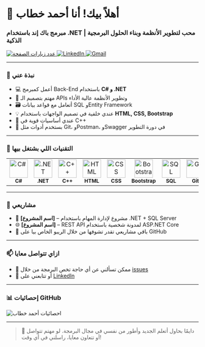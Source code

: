 
<h1 align="senter" id="ahmedkhattab-title">👋 أهلاً بيك! أنا أحمد خطاب</h1>
<h3 align="senter">مبرمج باك إند باستخدام .NET | محب لتطوير الأنظمة وبناء الحلول البرمجية الذكية</h3>

<p align="left">
  <a href="https://github.com/ahmedkhattab-dev">
    <img src="https://komarev.com/ghpvc/?username=ahmedkhattab-dev" alt="عدد زيارات الصفحة" />
  </a>
  <a href="https://www.linkedin.com/in/ahmedkhattab-dev">
    <img alt="LinkedIn" src="https://img.shields.io/badge/LinkedIn-0077B5?style=flat&logo=linkedin&logoColor=white">
  </a>
  <a href="mailto:your.email@example.com">
    <img alt="Gmail" src="https://img.shields.io/badge/Gmail-D14836?style=flat&logo=gmail&logoColor=white">
  </a>
</p>

---

### 💼 نبذة عني

- 💻 أعمل كمبرمج Back-End باستخدام **C# و .NET**
- 🧠 مهتم بتصميم الـ APIs وتطوير الأنظمة عالية الأداء
- 🗃️ أتعامل مع قواعد بيانات SQL وEntity Framework
- 💡 عندي خلفية في تصميم الواجهات باستخدام **HTML, CSS, Bootstrap**
- 💾 عندي أساسيات قوية في C++
- 🔄 بستخدم أدوات مثل Git، وPostman، وSwagger في دورة التطوير

---

### 🚀 التقنيات اللي بشتغل بيها

<table>
  <tr>
    <td align="center" width="96">
      <img src="https://cdn.jsdelivr.net/gh/devicons/devicon/icons/csharp/csharp-original.svg" width="48" height="48" alt="C#" />
      <br><sub><b>C#</b></sub>
    </td>
    <td align="center" width="96">
      <img src="https://cdn.jsdelivr.net/gh/devicons/devicon/icons/dot-net/dot-net-original.svg" width="48" height="48" alt=".NET" />
      <br><sub><b>.NET</b></sub>
    </td>
    <td align="center" width="96">
      <img src="https://cdn.jsdelivr.net/gh/devicons/devicon/icons/cplusplus/cplusplus-original.svg" width="48" height="48" alt="C++" />
      <br><sub><b>C++</b></sub>
    </td>
    <td align="center" width="96">
      <img src="https://cdn.jsdelivr.net/gh/devicons/devicon/icons/html5/html5-original.svg" width="48" height="48" alt="HTML" />
      <br><sub><b>HTML</b></sub>
    </td>
    <td align="center" width="96">
      <img src="https://cdn.jsdelivr.net/gh/devicons/devicon/icons/css3/css3-original.svg" width="48" height="48" alt="CSS" />
      <br><sub><b>CSS</b></sub>
    </td>
    <td align="center" width="96">
      <img src="https://cdn.jsdelivr.net/gh/devicons/devicon/icons/bootstrap/bootstrap-original.svg" width="48" height="48" alt="Bootstrap" />
      <br><sub><b>Bootstrap</b></sub>
    </td>
    <td align="center" width="96">
      <img src="https://cdn.jsdelivr.net/gh/devicons/devicon/icons/sqlite/sqlite-original.svg" width="48" height="48" alt="SQL" />
      <br><sub><b>SQL</b></sub>
    </td>
    <td align="center" width="96">
      <img src="https://cdn.jsdelivr.net/gh/devicons/devicon/icons/git/git-original.svg" width="48" height="48" alt="Git" />
      <br><sub><b>Git</b></sub>
    </td>
  </tr>
</table>

---

### 📌 مشاريعي

- 🔧 **[اسم المشروع]** – مشروع لإدارة المهام باستخدام .NET + SQL Server  
- 🌐 **[اسم المشروع]** – REST API لمدونة شخصية باستخدام ASP.NET Core  
- 📁 باقي مشاريعي تقدر تشوفها من خلال الريبو الخاص بيا على GitHub

---

### 📫 ازاي تتواصل معايا

- 💬 ممكن تسألني عن أي حاجة تخص البرمجة من خلال [issues](https://github.com/ahmedkhattab-dev/ahmedkhattab-dev/issues)
- 🤝 أو تتابعني على [LinkedIn](https://www.linkedin.com/in/ahmedkhattab-dev)

---

### 📊 إحصائيات GitHub

<p align="left">
  <img src="https://github-readme-stats.vercel.app/api?username=ahmedkhattab-dev&show_icons=true&theme=dark" alt="احصائيات أحمد خطاب" />
</p>

---

> 👀 دايمًا بحاول أتعلم الجديد وأطور من نفسي في مجال البرمجة. لو مهتم تتواصل أو تتعاون معايا، راسلني في أي وقت!
